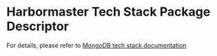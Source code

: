 # Harbormaster Tech Stack Package Descriptor

For details, please refer to [MongoDB tech stack documentation](https://harbormaster.ai/mongod-tech-stack/)